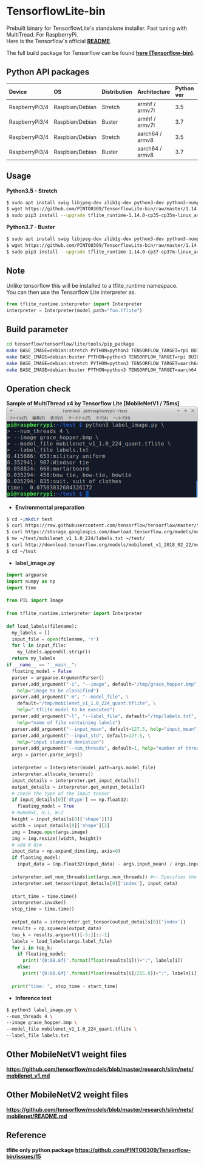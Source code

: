 # TensorflowLite-bin
Prebuilt binary for TensorflowLite's standalone installer. Fast tuning with MultiTread. For RaspberryPi.  
Here is the Tensorflow's official **[README](https://github.com/tensorflow/tensorflow/tree/master/tensorflow/lite/tools/pip_package)**.

The full build package for Tensorflow can be found **[here (Tensorflow-bin)](https://github.com/PINTO0309/Tensorflow-bin.git)**.

## Python API packages

|Device|OS|Distribution|Architecture|Python ver|Note|
|:--|:--|:--|:--|:--|:--|
|RaspberryPi3/4|Raspbian/Debian|Stretch|armhf / armv7l|3.5|32bit|
|RaspberryPi3/4|Raspbian/Debian|Buster|armhf / armv7l|3.7|32bit|
|RaspberryPi3/4|Raspbian/Debian|Stretch|aarch64 / armv8|3.5|64bit|
|RaspberryPi3/4|Raspbian/Debian|Buster|aarch64 / armv8|3.7|64bit|

## Usage
**Python3.5 - Stretch**  
```bash
$ sudo apt install swig libjpeg-dev zlib1g-dev python3-dev python3-numpy unzip
$ wget https://github.com/PINTO0309/TensorflowLite-bin/raw/master/1.14.0/tflite_runtime-1.14.0-cp35-cp35m-linux_armv7l.whl
$ sudo pip3 install --upgrade tflite_runtime-1.14.0-cp35-cp35m-linux_armv7l.whl
```
**Python3.7 - Buster**  
```bash
$ sudo apt install swig libjpeg-dev zlib1g-dev python3-dev python3-numpy unzip
$ wget https://github.com/PINTO0309/TensorflowLite-bin/raw/master/1.14.0/tflite_runtime-1.14.0-cp37-cp37m-linux_armv7l.whl
$ sudo pip3 install --upgrade tflite_runtime-1.14.0-cp37-cp37m-linux_armv7l.whl
```

## Note
Unlike tensorflow this will be installed to a tflite_runtime namespace.  
You can then use the Tensorflow Lite interpreter as.  
```python
from tflite_runtime.interpreter import Interpreter
interpreter = Interpreter(model_path="foo.tflite")
```
## Build parameter

```bash
cd tensorflow/tensorflow/lite/tools/pip_package
make BASE_IMAGE=debian:stretch PYTHON=python3 TENSORFLOW_TARGET=rpi BUILD_DEB=y docker-build
make BASE_IMAGE=debian:buster PYTHON=python3 TENSORFLOW_TARGET=rpi BUILD_DEB=y docker-build
make BASE_IMAGE=debian:stretch PYTHON=python3 TENSORFLOW_TARGET=aarch64 BUILD_DEB=y docker-build
make BASE_IMAGE=debian:buster PYTHON=python3 TENSORFLOW_TARGET=aarch64 BUILD_DEB=y docker-build
```
## Operation check
**Sample of MultiThread x4 by Tensorflow Lite [MobileNetV1 / 75ms]**  
![01](media/01.png)  

- **Environmental preparation**
```bash
$ cd ~;mkdir test
$ curl https://raw.githubusercontent.com/tensorflow/tensorflow/master/tensorflow/lite/examples/label_image/testdata/grace_hopper.bmp > ~/test/grace_hopper.bmp
$ curl https://storage.googleapis.com/download.tensorflow.org/models/mobilenet_v1_1.0_224_frozen.tgz | tar xzv -C ~/test mobilenet_v1_1.0_224/labels.txt
$ mv ~/test/mobilenet_v1_1.0_224/labels.txt ~/test/
$ curl http://download.tensorflow.org/models/mobilenet_v1_2018_02_22/mobilenet_v1_1.0_224_quant.tgz | tar xzv -C ~/test
$ cd ~/test
```
- **label_image.py**
```python
import argparse
import numpy as np
import time

from PIL import Image

from tflite_runtime.interpreter import Interpreter

def load_labels(filename):
  my_labels = []
  input_file = open(filename, 'r')
  for l in input_file:
    my_labels.append(l.strip())
  return my_labels
if __name__ == "__main__":
  floating_model = False
  parser = argparse.ArgumentParser()
  parser.add_argument("-i", "--image", default="/tmp/grace_hopper.bmp", \
    help="image to be classified")
  parser.add_argument("-m", "--model_file", \
    default="/tmp/mobilenet_v1_1.0_224_quant.tflite", \
    help=".tflite model to be executed")
  parser.add_argument("-l", "--label_file", default="/tmp/labels.txt", \
    help="name of file containing labels")
  parser.add_argument("--input_mean", default=127.5, help="input_mean")
  parser.add_argument("--input_std", default=127.5, \
    help="input standard deviation")
  parser.add_argument("--num_threads", default=1, help="number of threads")
  args = parser.parse_args()

  interpreter = Interpreter(model_path=args.model_file)
  interpreter.allocate_tensors()
  input_details = interpreter.get_input_details()
  output_details = interpreter.get_output_details()
  # check the type of the input tensor
  if input_details[0]['dtype'] == np.float32:
    floating_model = True
  # NxHxWxC, H:1, W:2
  height = input_details[0]['shape'][1]
  width = input_details[0]['shape'][2]
  img = Image.open(args.image)
  img = img.resize((width, height))
  # add N dim
  input_data = np.expand_dims(img, axis=0)
  if floating_model:
    input_data = (np.float32(input_data) - args.input_mean) / args.input_std

  interpreter.set_num_threads(int(args.num_threads)) #<- Specifies the num of threads assigned to inference
  interpreter.set_tensor(input_details[0]['index'], input_data)

  start_time = time.time()
  interpreter.invoke()
  stop_time = time.time()

  output_data = interpreter.get_tensor(output_details[0]['index'])
  results = np.squeeze(output_data)
  top_k = results.argsort()[-5:][::-1]
  labels = load_labels(args.label_file)
  for i in top_k:
    if floating_model:
      print('{0:08.6f}'.format(float(results[i]))+":", labels[i])
    else:
      print('{0:08.6f}'.format(float(results[i]/255.0))+":", labels[i])

  print("time: ", stop_time - start_time)
```
- **Inference test**
```bash
$ python3 label_image.py \
--num_threads 4 \
--image grace_hopper.bmp \
--model_file mobilenet_v1_1.0_224_quant.tflite \
--label_file labels.txt
```
## Other MobileNetV1 weight files
**https://github.com/tensorflow/models/blob/master/research/slim/nets/mobilenet_v1.md**  

## Other MobileNetV2 weight files
**https://github.com/tensorflow/models/blob/master/research/slim/nets/mobilenet/README.md**

## Reference
**tflite only python package https://github.com/PINTO0309/Tensorflow-bin/issues/15**
